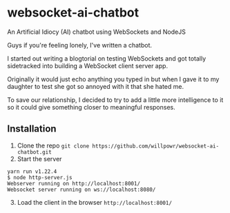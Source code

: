 # websocket-ai-chatbot
An Artificial Idiocy (AI) chatbot using WebSockets and NodeJS

Guys if you're feeling lonely, I've written a chatbot. 

I started out writing a blogtorial on testing WebSockets and got totally sidetracked into building a WebSocket client server app.

Originally it would just echo anything you typed in but when I gave it to my daughter to test she got so annoyed with it that she hated me.

To save our relationship, I decided to try to add a little more intelligence to it so it could give something closer to meaningful responses.

## Installation

1. Clone the repo `git clone https://github.com/willpowr/websocket-ai-chatbot.git`
2. Start the server
```yarn start
yarn run v1.22.4
$ node http-server.js
Webserver running on http://localhost:8001/
Websocket server running on ws://localhost:8080/
```
3. Load the client in the browser `http://localhost:8001/`
